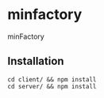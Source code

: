 # minfactory

minFactory

## Installation

```
cd client/ && npm install
cd server/ && npm install
```
